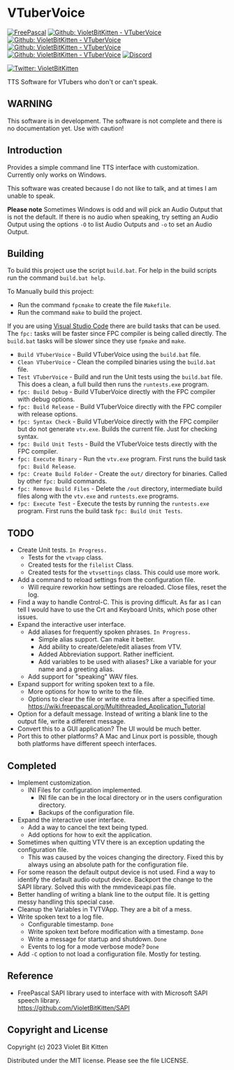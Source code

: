 # VTuberVoice

[![FreePascal](https://img.shields.io/badge/FreePascal-3.2.2-blue?logo=lazarus)](https://www.freepascal.org/)
[![Github: VioletBitKitten - VTuberVoice](https://img.shields.io/github/license/VioletBitKitten/VTuberVoice)](https://github.com/VioletBitKitten/VTuberVoice/blob/main/LICENSE)
[![Github: VioletBitKitten - VTuberVoice](https://img.shields.io/github/last-commit/VioletBitKitten/VTuberVoice/main)](https://github.com/VioletBitKitten/VTuberVoice/commits/main)
[![Github: VioletBitKitten - VTuberVoice](https://img.shields.io/github/issues/VioletBitKitten/VTuberVoice)](https://github.com/VioletBitKitten/VTuberVoice/issues)
[![Github: VioletBitKitten - VTuberVoice](https://img.shields.io/github/stars/VioletBitKitten/VTuberVoice)](https://github.com/VioletBitKitten/VTuberVoice)
[![Discord](https://img.shields.io/discord/1144984263347929098?label=Discord)](https://discord.gg/4ZQuQFEYht)

[![Twitter: VioletBitKitten](https://img.shields.io/twitter/follow/violetbitkitten?style=social)](https://twitter.com/violetbitkitten)

TTS Software for VTubers who don't or can't speak.

## WARNING

This software is in development. The software is not complete and there is no documentation yet. Use with caution!

## Introduction

Provides a simple command line TTS interface with customization. Currently only works on Windows.

This software was created because I do not like to talk, and at times I am unable to speak.

**Please note** Sometimes Windows is odd and will pick an Audio Output that is not the default. If there is no audio when speaking, try setting an Audio Output using the options `-O` to list Audio Outputs and `-o` to set an Audio Output.

## Building

To build this project use the script `build.bat`.
For help in the build scripts run the command `build.bat help`.

To Manually build this project:

* Run the command `fpcmake` to create the file `Makefile`.
* Run the command `make` to build the project.

If you are using [Visual Studio Code](https://code.visualstudio.com/) there are build tasks that can be used. The `fpc:` tasks will be faster since FPC compiler is being called directly. The `build.bat` tasks will be slower since they use `fpmake` and `make`.

* `Build VTuberVoice` - Build VTuberVoice using the `build.bat` file.
* `Clean VTuberVoice` - Clean the compiled binaries using the `build.bat` file.
* `Test VTuberVoice` - Build and run the Unit tests using the `build.bat` file.
  This does a clean, a full build then runs the `runtests.exe` program.
* `fpc: Build Debug` - Build VTuberVoice directly with the FPC compiler with debug options.
* `fpc: Build Release` - Build VTuberVoice directly with the FPC compiler with release options.
* `fpc: Syntax Check` - Build VTuberVoice directly with the FPC compiler but do not generate `vtv.exe`.
 Builds the current file. Just for checking syntax.
* `fpc: Build Unit Tests` - Build the VTuberVoice tests directly with the FPC compiler.
* `fpc: Execute Binary` - Run the `vtv.exe` program.
  First runs the build task `fpc: Build Release`.
* `fpc: Create Build Folder` - Create the `out/` directory for binaries.
  Called by other `fpc:` build commands.
* `fpc: Remove Build Files` - Delete the `/out` directory, intermediate build files along with the `vtv.exe` and `runtests.exe` programs.
* `fpc: Execute Test` - Execute the tests by running the `runtests.exe` program.
  First runs the build task `fpc: Build Unit Tests`.

## TODO

* Create Unit tests. `In Progress.`
  * Tests for the `vtvapp` class.
  * Created tests for the `filelist` Class.
  * Created tests for the `vtvsettings` class. This could use more work.
* Add a command to reload settings from the configuration file.
  * Will require reworkin how settings are reloaded. Close files, reset the log.
* Find a way to handle Control-C. This is proving difficult. As far as I can tell I would have to use the Crt and Keyboard Units, which pose other issues.
* Expand the interactive user interface.
  * Add aliases for frequently spoken phrases. `In Progress.`
    * Simple alias support. Can make it better.
    * Add ability to create/delete/edit aliases from VTV.
    * Added Abbreviation support. Rather inefficient.
    * Add variables to be used with aliases? Like a variable for your name and a greeting alias.
  * Add support for "speaking" WAV files.
* Expand support for writing spoken text to a file.
  * More options for how to write to the file.
  * Options to clear the file or write extra lines after a specified time.\
    <https://wiki.freepascal.org/Multithreaded_Application_Tutorial>
* Option for a default message. Instead of writing a blank line to the output file, write a different message.
* Convert this to a GUI application? The UI would be much better.
* Port this to other platforms? A Mac and Linux port is possible, though both platforms have different speech interfaces.

## Completed

* Implement customization.
  * INI Files for configuration implemented.
    * INI file can be in the local directory or in the users configuration directory.
    * Backups of the configuration file.
* Expand the interactive user interface.
  * Add a way to cancel the text being typed.
  * Add options for how to exit the application.
* Sometimes when quitting VTV there is an exception updating the configuration file.
  * This was caused by the voices changing the directory. Fixed this by always using an absolute path for the configuration file.
* For some reason the default output device is not used. Find a way to identify the default audio output device. Backport the change to the SAPI library. Solved this with the mmdeviceapi.pas file.
* Better handling of writing a blank line to the output file. It is getting messy handling this special case.
* Cleanup the Variables in TVTVApp. They are a bit of a mess.
* Write spoken text to a log file.
  * Configurable timestamp. `Done`
  * Write spoken text before modification with a timestamp. `Done`
  * Write a message for startup and shutdown. `Done`
  * Events to log for a mode verbose mode? `Done`
* Add `-C` option to not load a configuration file. Mostly for testing.

## Reference

* FreePascal SAPI library used to interface with with Microsoft SAPI speech library.\
  <https://github.com/VioletBitKitten/SAPI>

## Copyright and License

Copyright (c) 2023 Violet Bit Kitten

Distributed under the MIT license. Please see the file LICENSE.
